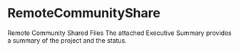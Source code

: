 # RemoteCommunityShare
Remote Community Shared Files 
The attached Executive Summary provides a summary of the project and the status.
